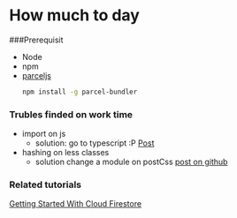 # How much to day

###Prerequisit
- Node
- npm
- [parceljs](https://parceljs.org/)
  ```bash
  npm install -g parcel-bundler
  ```

### Trubles finded on work time
- import on js
  - solution: go to typescript :P [Post](https://glebbahmutov.com/blog/parcel/)
- hashing on less classes
  - solution change a module on postCss [post on github](https://github.com/parcel-bundler/parcel/issues/566)

### Related tutorials
[Getting Started With Cloud Firestore](https://www.youtube.com/watch?v=2Vf1D-rUMwE)
